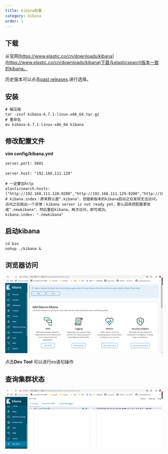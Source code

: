 ```yaml
---
title: kibana部署
category: kibana
order: 1
---
```




## 下载

从官网[https://www.elastic.co/cn/downloads/kibana](https://www.elastic.co/cn/downloads/kibana)下载与elasticsearch版本一致的kibana。

历史版本可以点击[past releases](https://www.elastic.co/downloads/past-releases#kibana).进行选择。

## 安装

```shell
# 解压缩
tar -zxvf kibana-6.7.1-linux-x86_64.tar.gz
# 重命名
mv kibana-6.7.1-linux-x86_64 kibana
```

## 修改配置文件

**vim config/kibana.yml**

```properties
server.port: 5601

server.host: "192.168.111.128"
 
# 一定要加http
elasticsearch.hosts: ["http://192.168.111.128:9200","http://192.168.111.129:9200","http://192.168.111.130:9200"]
# kibana.index：原来默认是".kibana"，但是新版本的kibana启动之后发现无法访问，访问之后抛出一个异常：kibana server is not ready yet，那么回来把配置更改成".newkibana"，然后重启kibana，再次访问，即可成功。
kibana.index: ".newkibana"
```

## 启动kibana

```shell
cd bin
nohup ./kibana &
```

## 浏览器访问

![img](../../../images/kibana/k1.png)

点击**Dev Tool** 可以进行es语句操作

## 查询集群状态

![img](../../../images/kibana/k2.png)